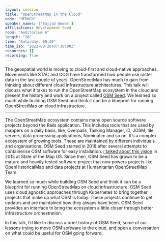 ```yaml
---
layout: session
title: "OpenStreetMap in the Cloud"
code: "HEHHCH"
speaker_names: ['Sajjad Anwar']
affiliations: Development Seed
room: "Auditorium A"
length: "20"
time: "Saturday, 09:30"
time_iso: "2022-08-20T07:30:00Z"
resources: []
recording: True
---
```


The geospatial world is moving to cloud-first and cloud-native approaches. Movements like STAC and COG have transformed how people use raster data in the last couple of years. OpenStreetMap has much to gain from thinking about different cloud infrastructure architectures. This talk will discuss what it takes to run the OpenStreetMap ecosystem in the cloud and present the history and work on a project called [OSM Seed](https://github.com/developmentseed/osm-seed/). We learned so much while building OSM Seed and think it can be a blueprint for running OpenStreetMap on cloud infrastructure.

<hr>

The OpenStreetMap ecosystem contains many open source software projects beyond the Rails application. This includes tools that are used by mappers on a daily basis, like, Overpass, Tasking Manager, iD, JOSM, tile servers, data processing applications, Nominatim and so on. It’s a complex ecosystem of growing tools. These are maintained by different individuals and organisations. OSM Seed started in 2018 after several attempts to containerise OSM software for easy installation. [I talked about this vision](https://2015.stateofthemap.us/openstreetmap-software-for-more-than-openstreetmap) in 2015 at State of the Map US. Since then, OSM Seed has grown to be a mature and heavily tested software project that now powers projects like OpenHistoricalMap and data projects at Humanitarian OpenStreetMap Team.

We learned so much while building OSM Seed and think it can be a blueprint for running OpenStreetMap on cloud infrastructure. OSM Seed uses cloud agnostic approaches through Kubernetes to bring together projects that make up what OSM is today. These projects continue to get updates and are maintained how they always have been. OSM Seed provides an interface to bring the ecosystem a little closer through better infrastructure orchestration.

In this talk, I’d like to discuss a brief history of OSM Seed, some of our lessons trying to move OSM software to the cloud, and open a conversation on what could be useful for OSM going forward.

